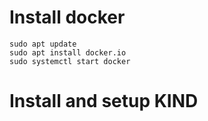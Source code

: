 # Install docker

```
sudo apt update
sudo apt install docker.io
sudo systemctl start docker
```

# Install and setup KIND

